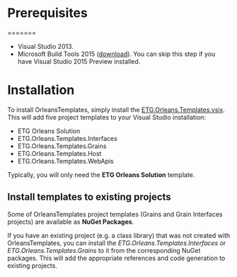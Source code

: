 # Prerequisites
=======
* Visual Studio 2013.
* Microsoft Build Tools 2015 ([download](http://go.microsoft.com/?linkid=9863815)). You can skip this step if you have Visual Studio 2015 Preview installed.

# Installation

To install OrleansTemplates, simply install the [ETG.Orleans.Templates.vsix](https://visualstudiogallery.msdn.microsoft.com/b61c87e7-0655-4a6e-8e4f-84192950e08c). This will add five project templates to your Visual Studio installation:
* ETG Orleans Solution
* ETG.Orleans.Templates.Interfaces
* ETG.Orleans.Templates.Grains
* ETG.Orleans.Templates.Host
* ETG.Orleans.Templates.WebApis

Typically, you will only need the **ETG Orleans Solution** template.

## Install templates to existing projects
Some of OrleansTemplates project templates (Grains and Grain Interfaces projects) are available as **NuGet Packages**.

If you have an existing project (e.g. a class library) that was not created with OrleansTemplates, you can install the *ETG.Orleans.Templates.Interfaces* or *ETG.Orleans.Templates.Grains* to it from the corresponding NuGet packages. This will add the appropriate references and code generation to existing projects. 